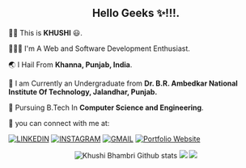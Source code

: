 <h2 align="center"> Hello Geeks ✨!!!.</h2>

👧🏻 This is **KHUSHI** 😃.

👩🏻‍💻 I'm A Web and Software Development Enthusiast.

🌏 I Hail From **Khanna, Punjab, India**.

🏫 I am Currently an Undergraduate from **Dr. B.R. Ambedkar National Institute Of Technology, Jalandhar, Punjab.**

📄 Pursuing B.Tech In **Computer Science and Engineering**.

🔗 you can connect with me at:

[![LINKEDIN](https://img.shields.io/badge/LinkedIn-informational?style=for-the-badge&logo=linkedin&logoColor=white&color=0077b5)](https://www.linkedin.com/in/khushibhambri/)
[![INSTAGRAM](https://img.shields.io/badge/Instagram-informational?style=for-the-badge&logo=instagram&logoColor=white&color=0077b5)](https://www.instagram.com/)
[![GMAIL](https://img.shields.io/badge/Gmail-informational?style=for-the-badge&logo=gmail&logoColor=white&color=D44638)](mailto:bhambrikhushi4@gmail.com)
[![Portfolio Website](https://img.shields.io/badge/Khushi-informational?style=for-the-badge&logo=google-chrome&logoColor=white&color=4885ed)](https://github.com/KhushiBhambri)

<p align = "center">
  <img src = "https://github-readme-stats.vercel.app/api?username=khushibhambri&count_private=true&show_icons=true&theme=algolia&line_height=30" alt="Khushi Bhambri Github stats">
  <img src="https://github-readme-streak-stats.herokuapp.com/?user=khushibhambri&theme=algolia">  
  <img src="https://github-readme-stats.vercel.app/api/top-langs/?username=khushibhambri&langs_count=10&layout=compact&theme=algolia&card_width=445" >
</p>



